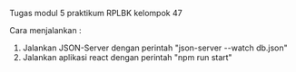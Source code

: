 Tugas modul 5 praktikum RPLBK kelompok 47

Cara menjalankan :
<br>

1. Jalankan JSON-Server dengan perintah "json-server --watch db.json"
2. Jalankan aplikasi react dengan perintah "npm run start"
